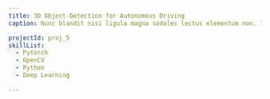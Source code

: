 ```yaml
---
title: 3D Object-Detection for Autonomous Driving
caption: Nunc blandit nisi ligula magna sodales lectus elementum non. Integer id venenatis velit.

projectId: proj_5
skillList:
  - Pytorch
  - OpenCV
  - Python
  - Deep Learning

---
```

